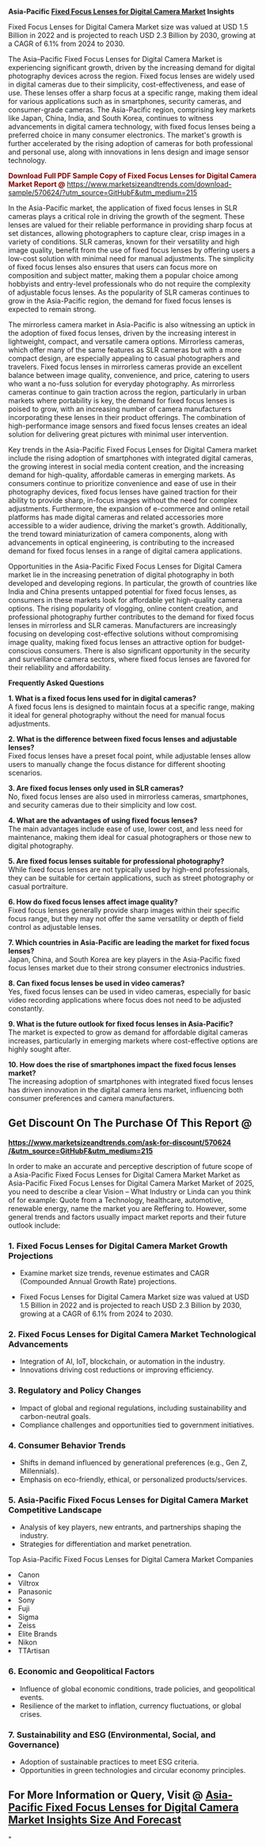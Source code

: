 <p><strong>Asia-Pacific&nbsp;<a href=""https://www.marketsizeandtrends.com/download-sample/570624/&amp;utm_source=GitHubF&amp;utm_medium=215"">Fixed Focus Lenses for Digital Camera Market</a> Insights</strong></p><p>Fixed Focus Lenses for Digital Camera Market size was valued at USD 1.5 Billion in 2022 and is projected to reach USD 2.3 Billion by 2030, growing at a CAGR of 6.1% from 2024 to 2030.</p><p><p>The Asia–Pacific Fixed Focus Lenses for Digital Camera Market is experiencing significant growth, driven by the increasing demand for digital photography devices across the region. Fixed focus lenses are widely used in digital cameras due to their simplicity, cost-effectiveness, and ease of use. These lenses offer a sharp focus at a specific range, making them ideal for various applications such as in smartphones, security cameras, and consumer-grade cameras. The Asia-Pacific region, comprising key markets like Japan, China, India, and South Korea, continues to witness advancements in digital camera technology, with fixed focus lenses being a preferred choice in many consumer electronics. The market's growth is further accelerated by the rising adoption of cameras for both professional and personal use, along with innovations in lens design and image sensor technology. <p><strong><span style="color: #800000;">Download Full PDF Sample Copy of Fixed Focus Lenses for Digital Camera Market Report @</span>&nbsp;</strong><a href="https://www.marketsizeandtrends.com/download-sample/570624/?utm_source=GitHubF&amp;utm_medium=215" target="_blank">https://www.marketsizeandtrends.com/download-sample/570624/?utm_source=GitHubF&amp;utm_medium=215</a></p></p><p>In the Asia-Pacific market, the application of fixed focus lenses in SLR cameras plays a critical role in driving the growth of the segment. These lenses are valued for their reliable performance in providing sharp focus at set distances, allowing photographers to capture clear, crisp images in a variety of conditions. SLR cameras, known for their versatility and high image quality, benefit from the use of fixed focus lenses by offering users a low-cost solution with minimal need for manual adjustments. The simplicity of fixed focus lenses also ensures that users can focus more on composition and subject matter, making them a popular choice among hobbyists and entry-level professionals who do not require the complexity of adjustable focus lenses. As the popularity of SLR cameras continues to grow in the Asia-Pacific region, the demand for fixed focus lenses is expected to remain strong.<p>The mirrorless camera market in Asia-Pacific is also witnessing an uptick in the adoption of fixed focus lenses, driven by the increasing interest in lightweight, compact, and versatile camera options. Mirrorless cameras, which offer many of the same features as SLR cameras but with a more compact design, are especially appealing to casual photographers and travelers. Fixed focus lenses in mirrorless cameras provide an excellent balance between image quality, convenience, and price, catering to users who want a no-fuss solution for everyday photography. As mirrorless cameras continue to gain traction across the region, particularly in urban markets where portability is key, the demand for fixed focus lenses is poised to grow, with an increasing number of camera manufacturers incorporating these lenses in their product offerings. The combination of high-performance image sensors and fixed focus lenses creates an ideal solution for delivering great pictures with minimal user intervention.<p>Key trends in the Asia-Pacific Fixed Focus Lenses for Digital Camera market include the rising adoption of smartphones with integrated digital cameras, the growing interest in social media content creation, and the increasing demand for high-quality, affordable cameras in emerging markets. As consumers continue to prioritize convenience and ease of use in their photography devices, fixed focus lenses have gained traction for their ability to provide sharp, in-focus images without the need for complex adjustments. Furthermore, the expansion of e-commerce and online retail platforms has made digital cameras and related accessories more accessible to a wider audience, driving the market's growth. Additionally, the trend toward miniaturization of camera components, along with advancements in optical engineering, is contributing to the increased demand for fixed focus lenses in a range of digital camera applications.<p>Opportunities in the Asia-Pacific Fixed Focus Lenses for Digital Camera market lie in the increasing penetration of digital photography in both developed and developing regions. In particular, the growth of countries like India and China presents untapped potential for fixed focus lenses, as consumers in these markets look for affordable yet high-quality camera options. The rising popularity of vlogging, online content creation, and professional photography further contributes to the demand for fixed focus lenses in mirrorless and SLR cameras. Manufacturers are increasingly focusing on developing cost-effective solutions without compromising image quality, making fixed focus lenses an attractive option for budget-conscious consumers. There is also significant opportunity in the security and surveillance camera sectors, where fixed focus lenses are favored for their reliability and affordability.<p><strong>Frequently Asked Questions</strong></p><p><strong>1. What is a fixed focus lens used for in digital cameras?</strong><br>A fixed focus lens is designed to maintain focus at a specific range, making it ideal for general photography without the need for manual focus adjustments.</p><p><strong>2. What is the difference between fixed focus lenses and adjustable lenses?</strong><br>Fixed focus lenses have a preset focal point, while adjustable lenses allow users to manually change the focus distance for different shooting scenarios.</p><p><strong>3. Are fixed focus lenses only used in SLR cameras?</strong><br>No, fixed focus lenses are also used in mirrorless cameras, smartphones, and security cameras due to their simplicity and low cost.</p><p><strong>4. What are the advantages of using fixed focus lenses?</strong><br>The main advantages include ease of use, lower cost, and less need for maintenance, making them ideal for casual photographers or those new to digital photography.</p><p><strong>5. Are fixed focus lenses suitable for professional photography?</strong><br>While fixed focus lenses are not typically used by high-end professionals, they can be suitable for certain applications, such as street photography or casual portraiture.</p><p><strong>6. How do fixed focus lenses affect image quality?</strong><br>Fixed focus lenses generally provide sharp images within their specific focus range, but they may not offer the same versatility or depth of field control as adjustable lenses.</p><p><strong>7. Which countries in Asia-Pacific are leading the market for fixed focus lenses?</strong><br>Japan, China, and South Korea are key players in the Asia-Pacific fixed focus lenses market due to their strong consumer electronics industries.</p><p><strong>8. Can fixed focus lenses be used in video cameras?</strong><br>Yes, fixed focus lenses can be used in video cameras, especially for basic video recording applications where focus does not need to be adjusted constantly.</p><p><strong>9. What is the future outlook for fixed focus lenses in Asia-Pacific?</strong><br>The market is expected to grow as demand for affordable digital cameras increases, particularly in emerging markets where cost-effective options are highly sought after.</p><p><strong>10. How does the rise of smartphones impact the fixed focus lenses market?</strong><br>The increasing adoption of smartphones with integrated fixed focus lenses has driven innovation in the digital camera lens market, influencing both consumer preferences and camera manufacturers.</p></p><h2><strong>Get Discount On The Purchase Of This Report @&nbsp;</strong></h2><p><strong><a href=""https://www.marketsizeandtrends.com/ask-for-discount/570624/&amp;utm_source=GitHubF&amp;utm_medium=215"" target=""_blank"">https://www.marketsizeandtrends.com/ask-for-discount/570624<br />/&amp;utm_source=GitHubF&amp;utm_medium=215</a></strong></p><p>In order to make an accurate and perceptive description of future scope of a Asia-Pacific&nbsp;Fixed Focus Lenses for Digital Camera Market Market as Asia-Pacific&nbsp;Fixed Focus Lenses for Digital Camera Market Market of 2025, you need to describe a clear Vision &ndash; What Industry or Linda can you think of for example: Quote from a Technology, healthcare, automotive, renewable energy, name the market you are Reffering to. However, some general trends and factors usually impact market reports and their future outlook include:</p><h3>1.&nbsp;<strong>Fixed Focus Lenses for Digital Camera Market Growth Projections</strong></h3><ul><li>Examine market size trends, revenue estimates and CAGR (Compounded Annual Growth Rate) projections.</li><li><p>Fixed Focus Lenses for Digital Camera Market size was valued at USD 1.5 Billion in 2022 and is projected to reach USD 2.3 Billion by 2030, growing at a CAGR of 6.1% from 2024 to 2030.</p></li></ul><h3>2.&nbsp;<strong>Fixed Focus Lenses for Digital Camera Market Technological Advancements</strong></h3><ul><li>Integration of AI, IoT, blockchain, or automation in the industry.</li><li>Innovations driving cost reductions or improving efficiency.</li></ul><h3>3.&nbsp;<strong>Regulatory and Policy Changes</strong></h3><ul><li>Impact of global and regional regulations, including sustainability and carbon-neutral goals.</li><li>Compliance challenges and opportunities tied to government initiatives.</li></ul><h3>4.&nbsp;<strong>Consumer Behavior Trends</strong></h3><ul><li>Shifts in demand influenced by generational preferences (e.g., Gen Z, Millennials).</li><li>Emphasis on eco-friendly, ethical, or personalized products/services.</li></ul><h3>5.&nbsp;<strong>Asia-Pacific Fixed Focus Lenses for Digital Camera Market Competitive Landscape</strong></h3><ul><li>Analysis of key players, new entrants, and partnerships shaping the industry.</li><li>Strategies for differentiation and market penetration.</li></ul><p data-pm-slice=""1 1 []"">Top Asia-Pacific Fixed Focus Lenses for Digital Camera Market Companies</p><div data-test-id=""""><p><li>Canon</li><li> Viltrox</li><li> Panasonic</li><li> Sony</li><li> Fuji</li><li> Sigma</li><li> Zeiss</li><li> Elite Brands</li><li> Nikon</li><li> TTArtisan</li></p></div><h3>6.&nbsp;<strong>Economic and Geopolitical Factors</strong></h3><ul><li>Influence of global economic conditions, trade policies, and geopolitical events.</li><li>Resilience of the market to inflation, currency fluctuations, or global crises.</li></ul><h3>7.&nbsp;<strong>Sustainability and ESG (Environmental, Social, and Governance)</strong></h3><ul><li>Adoption of sustainable practices to meet ESG criteria.</li><li>Opportunities in green technologies and circular economy principles.</li></ul><h2><strong>For More Information or Query, Visit @&nbsp;</strong><a href=""https://www.verifiedmarketreports.com/product/fixed-focus-lenses-for-digital-camera-market/"" target=""_blank"">Asia-Pacific Fixed Focus Lenses for Digital Camera Market Insights Size And Forecast</a></h2>"
